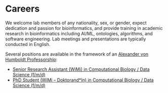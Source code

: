 # Careers

We welcome lab members of any nationality, sex, or gender, expect dedication and passion for bioinformatics, and provide training in 
academic research in bioinformatics including AI/ML, ontologies, algorithms, and software engineering.
Lab meetings and presentations are typically conducted in English.

Several positions are available in the framework of an
[Alexander von Humboldt Professorship](https://www.humboldt-foundation.de/en/explore/newsroom/dossier-alexander-von-humboldt-professorship/peter-nicholas-robinson):

- [Senior Research Assistant (WiMi) in Computational Biology / Data Science (f/m/d)](https://jobs.bihealth.org/Senior-Research-Assistant-WiMi-in-Computational-Biology-Da-de-j515.html)
- [PhD Student (WiMi – Doktorand*In) in Computational Biology / Data Science (f/m/d)](https://jobs.bihealth.org/PhD-Student-WiMi-DoktorandIn-in-Computational-Biology-Data-eng-j514.html)
